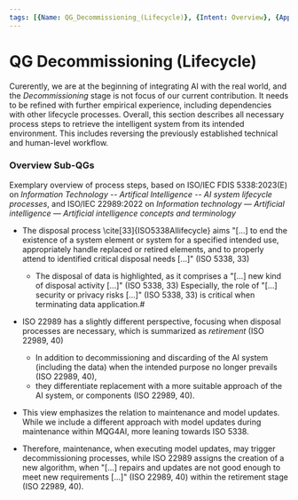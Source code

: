 ```yaml
---
tags: [{Name: QG_Decommissioning_(Lifecycle)}, {Intent: Overview}, {Applicability: GenericAILifecycle}, {Usage Example: default_highrisk}]
---
```



# QG Decommissioning (Lifecycle)

Curerently, we are at the beginning of integrating AI with the real world, and the *Decommissioning* stage is not focus of our current contribution. It needs to be refined with further empirical experience, including dependencies with other lifecycle processes. Overall, this section describes all necessary process steps to retrieve the intelligent system from its intended environment. This includes reversing the previously established technical and human-level workflow. 

### Overview Sub-QGs
Exemplary overview of process steps, based on ISO/IEC FDIS 5338:2023(E) on *Information Technology -- Artifical Intelligence -- AI system lifecycle processes*, and ISO/IEC 22989:2022 on *Information technology — Artificial intelligence — Artificial intelligence concepts and terminology*

- The disposal process \cite[33]{ISO5338AIlifecycle} aims "[...] to end the existence of a system element or system for a specified intended use, appropriately handle replaced or retired elements, and to properly attend to identified critical disposal needs [...]" (ISO 5338, 33)
    - The disposal of data is highlighted, as it comprises a "[...] new kind of disposal activity [...]" (ISO 5338, 33) 
    Especially, the role of "[...] security or privacy risks [...]" (ISO 5338, 33) is critical when terminating data application.#

- ISO 22989 has a slightly different perspective, focusing when disposal processes are necessary, which is summarized as *retirement* (ISO 22989, 40) 
    - In addition to decommissioning and discarding of the AI system (including the data) when the intended purpose no longer prevails (ISO 22989, 40), 
    - they differentiate replacement with a more suitable approach of the AI system, or components (ISO 22989, 40). 
- This view emphasizes the relation to maintenance and model updates. While we include a different approach with model updates during maintenance within MQG4AI, more leaning towards ISO 5338. 
- Therefore, maintenance, when executing model updates, may trigger decommissioning processes, while ISO 22989 assigns the creation of a new algorithm, when "[...] repairs and updates are not good enough to meet new requirements [...]" (ISO 22989, 40) within the retirement stage (ISO 22989, 40).